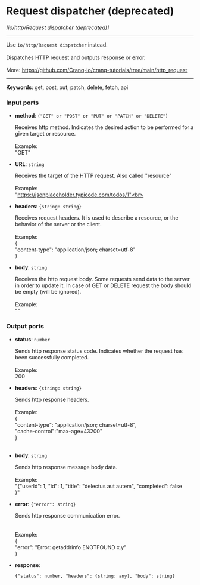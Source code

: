 # Request dispatcher (deprecated)

_[io/http/Request dispatcher (deprecated)]_

---

Use `io/http/Request dispatcher` instead.<br>
<br>
Dispatches HTTP request and outputs response or error.<br>
<br>
More: https://github.com/Cranq-io/cranq-tutorials/tree/main/http_request<br>

---

__Keywords__: get, post, put, patch, delete, fetch, api

### Input ports

* __method__: ` ("GET" or "POST" or "PUT" or "PATCH" or "DELETE") `

    Receives http method. Indicates the desired action to be performed for a given target or resource.<br>
    <br>
    Example:<br>
    "GET"<br>


* __URL__: ` string `

    Receives the target of the HTTP request. Also called "resource" <br>
    <br>
    Example:<br>
    "https://jsonplaceholder.typicode.com/todos/1"<br>


* __headers__: ` {string: string} `

    Receives request headers. It is  used to describe a resource, or the behavior of the server or the client.<br>
    <br>
    Example:<br>
    {<br>
      "content-type": "application/json; charset=utf-8"<br>
    }<br>


* __body__: ` string `

    Receives the http request body. Some requests send data to the server in order to update it. In case of GET or DELETE request the body should be empty (will be ignored).<br>
    <br>
    Example:<br>
    ""<br>

### Output ports

* __status__: ` number `

    Sends http response status code. Indicates whether the request has been  successfully completed.<br>
    <br>
    Example:<br>
    200<br>


* __headers__: ` {string: string} `

    Sends http response headers.<br>
    <br>
    Example:<br>
    {<br>
    "content-type": "application/json; charset=utf-8",<br>
    "cache-control":"max-age=43200"<br>
    }<br>
    <br>


* __body__: ` string `

    Sends http response message body data.<br>
    <br>
    Example:<br>
    "{\"userId\": 1, \"id\": 1, \"title\": \"delectus aut autem\",  \"completed\": false<br>
    }"<br>


* __error__: ` {"error": string} `

    Sends http response communication error.<br>
    <br>
    <br>
    Example:<br>
    {<br>
      "error": "Error: getaddrinfo ENOTFOUND x.y"<br>
    } <br>


* __response__: 
    ```
    {"status": number, "headers": {string: any}, "body": string}
    ```

